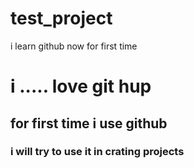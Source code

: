 # test_project
i learn github now for first time
# i ..... love git hup

## for first time i use github

### i will try to use it in crating projects
